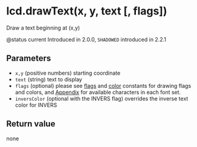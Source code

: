 # lcd.drawText\(x, y, text \[, flags\]\)

Draw a text beginning at \(x,y\)

@status current Introduced in 2.0.0, `SHADOWED` introduced in 2.2.1

## Parameters

* `x,y` \(positive numbers\) starting coordinate
* `text` \(string\) text to display
* `flags` \(optional\) please see [flags](../constants/flags-and-pattern-constants.md) and [color](../constants/color-constants.md) constants for drawing flags and colors, and [Appendix](../../part_vii_-_appendix/fonts.md) for available characters in each font set.
* `inversColor` \(optional with the INVERS flag\) overrides the inverse text color for INVERS

## Return value

none

